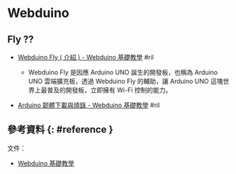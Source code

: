 # Webduino

## Fly ??

  - [Webduino Fly \( 介紹 \) \- Webduino 基礎教學](https://tutorials.webduino.io/zh-tw/docs/basic/board/fly-information.html) #ril

      - Webduino Fly 是因應 Arduino UNO 誕生的開發板，也稱為 Arduino UNO 雲端擴充板，透過 Webduino Fly 的輔助，讓 Arduino UNO 這塊世界上最普及的開發板，立即擁有 Wi-Fi 控制的能力。

  - [Arduino 韌體下載與燒錄 \- Webduino 基礎教學](https://tutorials.webduino.io/zh-tw/docs/basic/setting/arduino-ino.html) #ril

## 參考資料 {: #reference }

文件：

  - [Webduino 基礎教學](https://tutorials.webduino.io/zh-tw/docs/basic/index.html)
